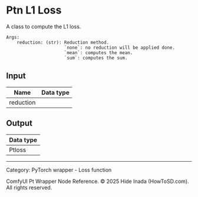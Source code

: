 # Ptn L1 Loss
A class to compute the L1 loss.

    Args:  
        reduction: (str): Reduction method.  
                          `none`: no reduction will be applied done.   
                          `mean`: computes the mean.  
                          `sum`: computes the sum.

## Input
| Name | Data type |
|---|---|
| reduction |  |

## Output
| Data type |
|---|
| Ptloss |

<HR>
Category: PyTorch wrapper - Loss function

ComfyUI Pt Wrapper Node Reference. © 2025 Hide Inada (HowToSD.com). All rights reserved.

